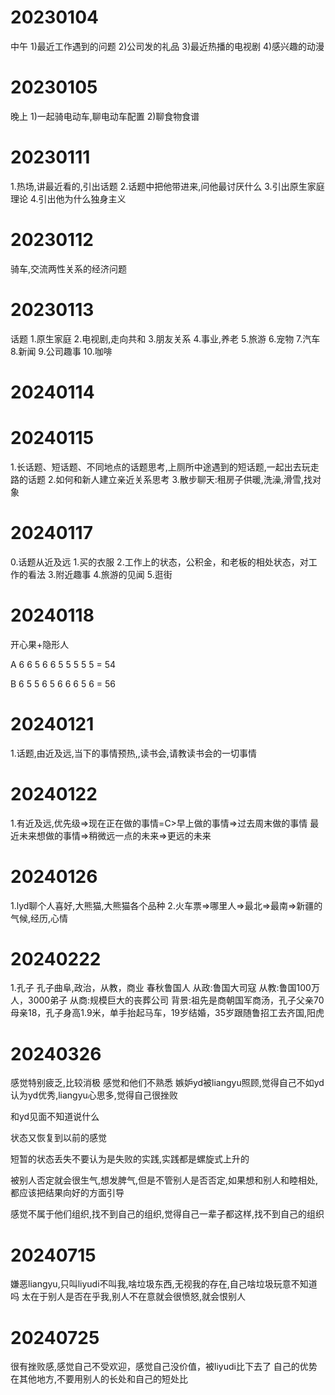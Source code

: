# 20230104
中午
1)最近工作遇到的问题
2)公司发的礼品
3)最近热播的电视剧
4)感兴趣的动漫
# 20230105
晚上
1)一起骑电动车,聊电动车配置
2)聊食物食谱

# 20230111
1.热场,讲最近看的,引出话题
2.话题中把他带进来,问他最讨厌什么
3.引出原生家庭理论
4.引出他为什么独身主义


# 20230112
骑车,交流两性关系的经济问题
# 20230113
话题
1.原生家庭
2.电视剧,走向共和
3.朋友关系
4.事业,养老
5.旅游
6.宠物
7.汽车
8.新闻
9.公司趣事
10.咖啡

# 20240114

# 20240115
1.长话题、短话题、不同地点的话题思考,上厕所中途遇到的短话题,一起出去玩走路的话题
2.如何和新人建立亲近关系思考
3.散步聊天:租房子供暖,洗澡,滑雪,找对象

# 20240117
0.话题从近及远
1.买的衣服
2.工作上的状态，公积金，和老板的相处状态，对工作的看法
3.附近趣事
4.旅游的见闻
5.逛街

# 20240118

开心果+隐形人

A 
6  6  5  6  6  5  5  5  5  5 = 54

B
6  5  5  6  5  6  6  6  5  6 = 56

# 20240121
1.话题,由近及远,当下的事情预热,,读书会,请教读书会的一切事情

# 20240122
1.有近及远,优先级=>现在正在做的事情=C>早上做的事情=>过去周末做的事情
最近未来想做的事情=>稍微远一点的未来=>更远的未来


# 20240126
1.lyd聊个人喜好,大熊猫,大熊猫各个品种
2.火车票=>哪里人=>最北=>最南=>新疆的气候,经历,心情

# 20240222
1.孔子
孔子曲阜,政治，从教，商业
春秋鲁国人
从政:鲁国大司寇
从教:鲁国100万人，3000弟子
从商:规模巨大的丧葬公司
背景:祖先是商朝国军商汤，孔子父亲70母亲18，孔子身高1.9米，单手抬起马车，19岁结婚，35岁跟随鲁招工去齐国,阳虎

# 20240326
感觉特别疲乏,比较消极
感觉和他们不熟悉
嫉妒yd被liangyu照顾,觉得自己不如yd
认为yd优秀,liangyu心思多,觉得自己很挫败

和yd见面不知道说什么

状态又恢复到以前的感觉

短暂的状态丢失不要认为是失败的实践,实践都是螺旋式上升的


被别人否定就会很生气,想发脾气,但是不管别人是否否定,如果想和别人和睦相处,都应该把结果向好的方面引导

感觉不属于他们组织,找不到自己的组织,觉得自己一辈子都这样,找不到自己的组织

# 20240715
嫌恶liangyu,只叫liyudi不叫我,啥垃圾东西,无视我的存在,自己啥垃圾玩意不知道吗
太在于别人是否在乎我,别人不在意就会很愤怒,就会恨别人

# 20240725
很有挫败感,感觉自己不受欢迎，感觉自己没价值，被liyudi比下去了
自己的优势在其他地方,不要用别人的长处和自己的短处比